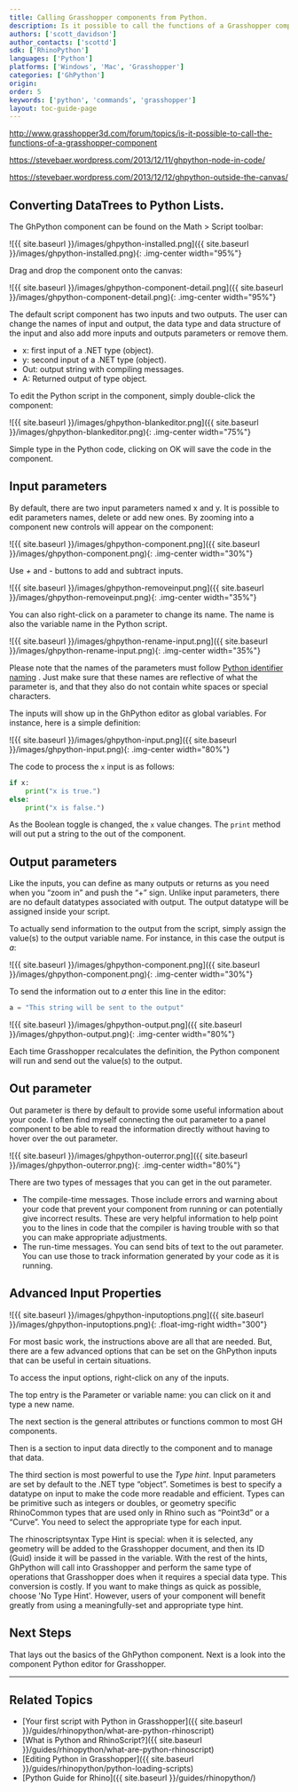 ```yaml
---
title: Calling Grasshopper components from Python.
description: Is it possible to call the functions of a Grasshopper component from inside a Python script?
authors: ['scott_davidson']
author_contacts: ['scottd']
sdk: ['RhinoPython']
languages: ['Python']
platforms: ['Windows', 'Mac', 'Grasshopper']
categories: ['GhPython']
origin:
order: 5
keywords: ['python', 'commands', 'grasshopper']
layout: toc-guide-page
---
```


http://www.grasshopper3d.com/forum/topics/is-it-possible-to-call-the-functions-of-a-grasshopper-component

https://stevebaer.wordpress.com/2013/12/11/ghpython-node-in-code/

https://stevebaer.wordpress.com/2013/12/12/ghpython-outside-the-canvas/

## Converting DataTrees to Python Lists.

The GhPython component can be found on the Math > Script toolbar:

![{{ site.baseurl }}/images/ghpython-installed.png]({{ site.baseurl }}/images/ghpython-installed.png){: .img-center width="95%"}

Drag and drop the component onto the canvas:

![{{ site.baseurl }}/images/ghpython-component-detail.png]({{ site.baseurl }}/images/ghpython-component-detail.png){: .img-center width="95%"}


The default script component has two inputs and two outputs. The user can change the names of input and output, the data type and data structure of the input and also add more inputs and outputs parameters or remove them.

- x: first input of a .NET type (object).
- y: second input of a .NET type (object).
- Out: output string with compiling messages.
- A: Returned output of type object.

To edit the Python script in the component, simply double-click the component:

![{{ site.baseurl }}/images/ghpython-blankeditor.png]({{ site.baseurl }}/images/ghpython-blankeditor.png){: .img-center width="75%"}

Simple type in the Python code, clicking on OK will save the code in the component.

## Input parameters

By default, there are two input parameters named x and y.  It is possible to edit parameters names, delete or add new ones. By zooming into a component new controls will appear on the component:

![{{ site.baseurl }}/images/ghpython-component.png]({{ site.baseurl }}/images/ghpython-component.png){: .img-center width="30%"}

Use *+* and *-* buttons to add and subtract inputs.

![{{ site.baseurl }}/images/ghpython-removeinput.png]({{ site.baseurl }}/images/ghpython-removeinput.png){: .img-center width="35%"}

You can also right-click on a parameter to change its name. The name is also the variable name in the Python script.

![{{ site.baseurl }}/images/ghpython-rename-input.png]({{ site.baseurl }}/images/ghpython-rename-input.png){: .img-center width="35%"}

Please note that the names of the parameters must follow [Python identifier naming](https://docs.python.org/2/reference/lexical_analysis.html#identifiers) . Just make sure that these names are reflective of what the parameter is, and that they also do not contain white spaces or special characters.

The inputs will show up in the GhPython editor as global variables.  For instance, here is a simple definition:

![{{ site.baseurl }}/images/ghpython-input.png]({{ site.baseurl }}/images/ghpython-input.png){: .img-center width="80%"}

The code to process the `x` input is as follows:

```python
if x:
    print("x is true.")
else:
    print("x is false.")
```

As the Boolean toggle is changed, the `x` value changes.  The `print` method will out put a string to the out of the component.


## Output parameters

Like the inputs, you can define as many outputs or returns as you need when you “zoom in” and push the “+” sign.  Unlike input parameters, there are no default datatypes associated with output.  The output datatype will be assigned inside your script.

To actually send information to the output from the script, simply assign the value(s) to the output variable name.  For instance, in this case the output is *a*:

![{{ site.baseurl }}/images/ghpython-component.png]({{ site.baseurl }}/images/ghpython-component.png){: .img-center width="30%"}

To send the information out to *a* enter this line in the editor:

```python
a = "This string will be sent to the output"
```

![{{ site.baseurl }}/images/ghpython-output.png]({{ site.baseurl }}/images/ghpython-output.png){: .img-center width="80%"}

Each time Grasshopper recalculates the definition, the Python component will run and send out the value(s) to the output.


## Out parameter

Out parameter is there by default to provide some useful information about your code. I often find myself connecting the out parameter to a panel component to be able to read the information directly without having to hover over the out parameter.

![{{ site.baseurl }}/images/ghpython-outerror.png]({{ site.baseurl }}/images/ghpython-outerror.png){: .img-center width="80%"}

There are two types of messages that you can get in the out parameter.

- The compile-time messages. Those include errors and warning about your code that prevent your component from running or can potentially give incorrect results. These are very helpful information to help point you to the lines in code that the compiler is having trouble with so that you can make appropriate adjustments.
- The run-time messages.  You can send bits of text to the out parameter. You can use those to track information generated by your code as it is running.

## Advanced Input Properties

![{{ site.baseurl }}/images/ghpython-inputoptions.png]({{ site.baseurl }}/images/ghpython-inputoptions.png){: .float-img-right width="300"}

For most basic work, the instructions above are all that are needed.  But, there are a few advanced options that can be set on the GhPython inputs that can be useful in certain situations.

To access the input options, right-click on any of the inputs.  

The top entry is the Parameter or variable name: you can click on it and type a new name.  

The next section is the general attributes or functions common to most GH components.  

Then is a section to input data directly to the component and to manage that data.  

The third section is most powerful to use the *Type hint*. Input parameters are set by default to the .NET type “object”. Sometimes is best to specify a datatype on input to make the code more readable and efficient. Types can be primitive such as integers or doubles, or geometry specific RhinoCommon types that are used only in Rhino such as “Point3d” or a “Curve”. You need to select the appropriate type for each input.

The rhinoscriptsyntax Type Hint is special: when it is selected, any geometry will be added to the Grasshopper document, and then its ID (Guid) inside it will be passed in the variable. With the rest of the hints, GhPython will call into Grasshopper and perform the same type of operations that Grasshopper does when it requires a special data type. This conversion is costly. If you want to make things as quick as possible, choose 'No Type Hint'. However, users of your component will benefit greatly from using a meaningfully-set and appropriate type hint.


## Next Steps

That lays out the basics of the GhPython component.  Next is a look into the component Python editor for Grasshopper.

---

## Related Topics

- [Your first script with Python in Grasshopper]({{ site.baseurl }}/guides/rhinopython/what-are-python-rhinoscript)
- [What is Python and RhinoScript?]({{ site.baseurl }}/guides/rhinopython/what-are-python-rhinoscript)
- [Editing Python in Grasshopper]({{ site.baseurl }}/guides/rhinopython/python-loading-scripts)
- [Python Guide for Rhino]({{ site.baseurl }}/guides/rhinopython/)
